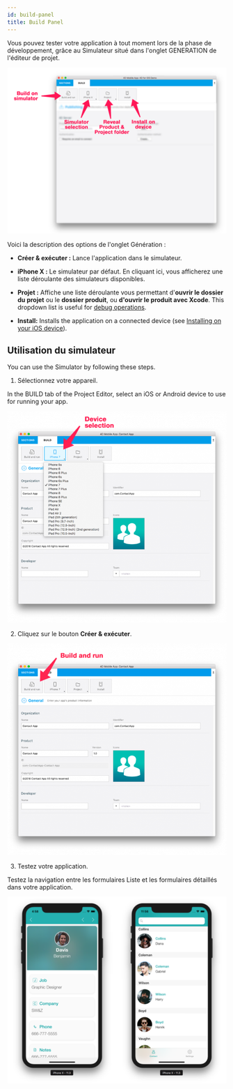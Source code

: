 ```yaml
---
id: build-panel
title: Build Panel
---
```


Vous pouvez tester votre application à tout moment lors de la phase de développement, grâce au Simulateur situé dans l'onglet GENERATION de l'éditeur de projet.

![BuildTab](img/Build-Tab-4D-for-iOS.png)


Voici la description des options de l'onglet Génération :

* **Créer & exécuter :** Lance l'application dans le simulateur.

* **iPhone X :** Le simulateur par défaut. En cliquant ici, vous afficherez une liste déroulante des simulateurs disponibles.

* **Projet :** Affiche une liste déroulante vous permettant d'**ouvrir le dossier du projet** ou le **dossier produit**, ou **d'ouvrir le produit avec Xcode**. This dropdown list is useful for [debug operations](../debug/from-project-editor).

* **Install:** Installs the application on a connected device (see [Installing on your iOS device](../deployment/testing-on-your-device)).


## Utilisation du simulateur

You can use the Simulator by following these steps.

1. Sélectionnez votre appareil.

In the BUILD tab of  the Project Editor, select an iOS or Android device to use for running your app.

![Device selection](img/device-selection-4D-for-ios.png)

2. Cliquez sur le bouton **Créer & exécuter**.

![Build and Run](img/build-and-run-4D-for-iOS.png)

3. Testez votre application.

Testez la navigation entre les formulaires Liste et les formulaires détaillés dans votre application.

![Test in Simulator](img/simulator-forms-4D-for-iOS.png) 
